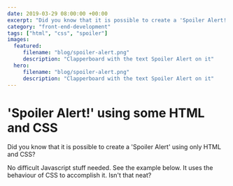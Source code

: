 ```yaml
---
date: 2019-03-29 08:00:00 +00:00
excerpt: "Did you know that it is possible to create a 'Spoiler Alert!' using only HTML and CSS? I'll show how."
category: "front-end-development"
tags: ["html", "css", "spoiler"]
images:
  featured:
     filename: "blog/spoiler-alert.png"
     description: "Clapperboard with the text Spoiler Alert on it"
  hero:
     filename: "blog/spoiler-alert.png"
     description: "Clapperboard with the text Spoiler Alert on it"
---
```


# 'Spoiler Alert!' using some HTML and CSS

Did you know that it is possible to create a 'Spoiler Alert' using only HTML and CSS?

No difficult Javascript stuff needed. See the example below. It uses the behaviour of CSS to accomplish it. Isn't that neat? 

 <ClientOnly><script src="https://jsfiddle.net/ellipticcurv3/pLa5z347/embed/html,css,result/"></script></ClientOnly>
